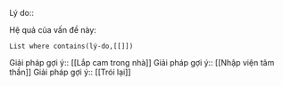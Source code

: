Lý do:: 

Hệ quả của vấn đề này:
```dataview
List where contains(lý-do,[[]])
```

Giải pháp gợi ý:: [[Lắp cam trong nhà]]
Giải pháp gợi ý:: [[Nhập viện tâm thần]]
Giải pháp gợi ý:: [[Trói lại]]
